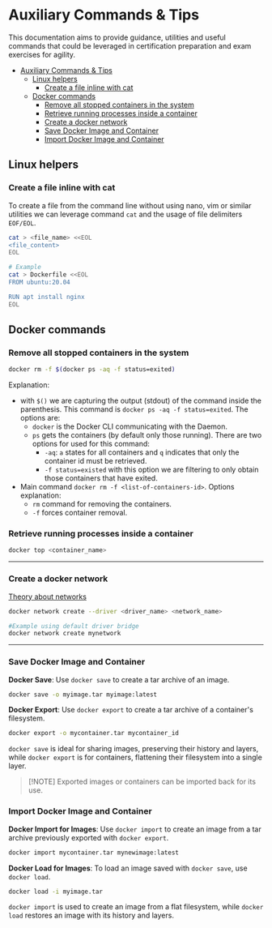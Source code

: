 # Auxiliary Commands & Tips

This documentation aims to provide guidance, utilities and useful commands that could be leveraged in certification preparation and exam exercises for agility.

- [Auxiliary Commands & Tips](#auxiliary-commands--tips)
  - [Linux helpers](#linux-helpers)
    - [Create a file inline with cat](#create-a-file-inline-with-cat)
  - [Docker commands](#docker-commands)
    - [Remove all stopped containers in the system](#remove-all-stopped-containers-in-the-system)
    - [Retrieve running processes inside a container](#retrieve-running-processes-inside-a-container)
    - [Create a docker network](#create-a-docker-network)
    - [Save Docker Image and Container](#save-docker-image-and-container)
    - [Import Docker Image and Container](#import-docker-image-and-container)

## Linux helpers

### Create a file inline with cat

To create a file from the command line without using nano, vim or similar utilities we can leverage command `cat` and the usage of file delimiters `EOF/EOL`.

```bash
cat > <file_name> <<EOL
<file_content>
EOL

# Example
cat > Dockerfile <<EOL
FROM ubuntu:20.04

RUN apt install nginx
EOL
```

## Docker commands

### Remove all stopped containers in the system

```bash
docker rm -f $(docker ps -aq -f status=exited)
```

Explanation:

- with `$()` we are capturing the output (stdout) of the command inside the parenthesis. This command is `docker ps -aq -f status=exited`. The options are:
  - `docker` is the Docker CLI communicating with the Daemon.
  - `ps` gets the containers (by default only those running). There are two options for used for this command:
    - `-aq`: `a` states for all containers and `q` indicates that only the container id must be retrieved.
    - `-f status=existed` with this option we are filtering to only obtain those containers that have exited.
- Main command `docker rm -f <list-of-containers-id>`. Options explanation:
  - `rm` command for removing the containers.
  - `-f` forces container removal.

### Retrieve running processes inside a container

```bash
docker top <container_name>
```

______________________________________________________________________

### Create a docker network

[Theory about networks](./concepts.md#docker-networking)

```bash
docker network create --driver <driver_name> <network_name>

#Example using default driver bridge
docker network create mynetwork
```

______________________________________________________________________

### Save Docker Image and Container

**Docker Save**: Use `docker save` to create a tar archive of an image.

```bash
docker save -o myimage.tar myimage:latest
```

**Docker Export**: Use `docker export` to create a tar archive of a container's filesystem.

```bash
docker export -o mycontainer.tar mycontainer_id
```

`docker save` is ideal for sharing images, preserving their history and layers, while `docker export` is for containers, flattening their filesystem into a single layer.

> \[!NOTE\]
> Exported images or containers can be imported back for its use.

### Import Docker Image and Container

**Docker Import for Images**: Use `docker import` to create an image from a tar archive previously exported with `docker export`.

```bash
docker import mycontainer.tar mynewimage:latest
```

**Docker Load for Images**: To load an image saved with `docker save`, use `docker load`.

```bash
docker load -i myimage.tar
```

`docker import` is used to create an image from a flat filesystem, while `docker load` restores an image with its history and layers.
